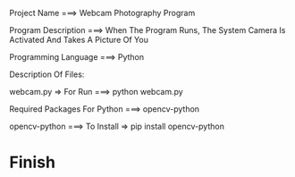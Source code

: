 Project Name ===> Webcam Photography Program

Program Description ===> When The Program Runs, The System Camera Is Activated And Takes A Picture Of You

Programming Language ===> Python

Description Of Files:

webcam.py => For Run ===> python webcam.py

Required Packages For Python ===> opencv-python

opencv-python ===> To Install => pip install opencv-python

# Finish
